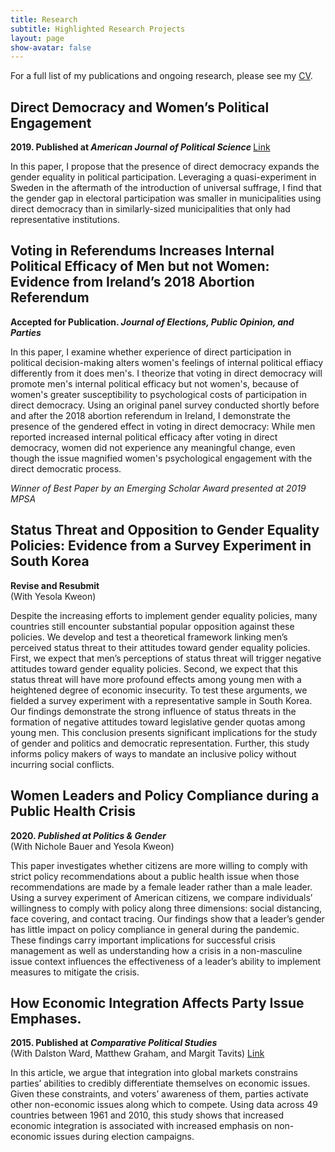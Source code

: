```yaml
---
title: Research
subtitle: Highlighted Research Projects
layout: page
show-avatar: false
---
```

<p> For a full list of my publications and ongoing research, please see my <a href="https://jeonghyunkim.com/Kim_CV copy.pdf"> CV</a>. </p>
  <section class="spotlight">
    <h2> Direct Democracy and Women’s Political Engagement </h2><p> <b> 2019. Published at <i> American Journal of Political Science </i> </b> <a href="https://onlinelibrary.wiley.com/doi/full/10.1111/ajps.12420" target="_blank"> Link </a> </p>
 <p> In this paper, I propose that the presence of direct democracy expands the gender
equality in political participation. Leveraging a quasi-experiment in Sweden in the aftermath of the
introduction of universal suffrage, I find that the gender gap in electoral participation was smaller in municipalities using direct democracy than in similarly-sized municipalities that only had representative institutions.</p>   
  </section>

  <section class="spotlight">
   <h2> Voting in Referendums Increases Internal Political Efficacy of Men
     but not Women: Evidence from Ireland’s 2018 Abortion Referendum  </h2> <p> <b> Accepted for Publication. <i> Journal of Elections, Public Opinion, and Parties </i> </b> </p> 
  <p> In this paper, I examine whether experience of direct participation in political decision-making alters women's feelings of internal political effiacy differently from it does men's. I theorize that voting in direct democracy will promote men's internal political efficacy but not women's, because of women's greater susceptibility to psychological costs of participation in direct democracy. Using an original panel survey
conducted shortly before and after the 2018 abortion referendum in Ireland, I demonstrate the presence of the gendered effect in voting in direct democracy: While men reported increased internal political efficacy after voting in direct democracy, women did not experience any meaningful change, even though the issue magnified women's psychological engagement with the direct democratic process. <p> <i> Winner of Best Paper by an Emerging Scholar Award presented at 2019 MPSA </i> </p> </p> 
  
  </section> 


<section class="spotlight">
  <h2> Status Threat and Opposition to Gender Equality Policies: Evidence from a Survey Experiment in South Korea</h2> <p> <b>  Revise and Resubmit </b> <br>(With Yesola Kweon) </p>
  <p> Despite the increasing efforts to implement gender equality policies, many countries still encounter substantial popular opposition against these policies. We develop and test a theoretical framework linking men’s perceived status threat to their attitudes toward gender equality policies. First, we expect that men’s perceptions of status threat will trigger negative attitudes toward gender equality policies. Second, we expect that this status threat will have more profound effects among young men with a heightened degree of economic insecurity. To test these arguments, we fielded a survey experiment with a representative sample in South Korea. Our findings demonstrate the strong influence of status threats in the formation of negative attitudes toward legislative gender quotas among young men. This conclusion presents significant implications for the study of gender and politics and democratic representation. Further, this study informs policy makers of ways to mandate an inclusive policy without incurring social conflicts. </p>
  </section>

<section class="spotlight">
  <h2> Women Leaders and Policy Compliance during a Public Health Crisis</h2> <p> <b> 2020. <i> Published at Politics & Gender </i> </b> <br>(With Nichole Bauer and Yesola Kweon) </p>
<p> This paper investigates whether citizens are more willing to comply with strict policy recommendations about a public health issue when those recommendations are made by a female leader rather than a male leader. Using a survey experiment of American citizens, we compare individuals’ willingness to comply with policy along three dimensions: social distancing, face covering, and contact tracing. Our findings show that a leader’s gender has little impact on policy compliance in general during the pandemic. These findings carry important implications for successful crisis management as well as understanding how a crisis in a non-masculine issue context influences the effectiveness of a leader’s ability to implement measures to mitigate the crisis. </p>
</section>

  <section class="spotlight">
  <h2> How Economic Integration Affects Party Issue Emphases.</h2> <p> <b> 2015. Published at <i> Comparative Political Studies </i> </b> <br>(With Dalston Ward, Matthew Graham, and Margit Tavits)  <a href="https://journals.sagepub.com/doi/full/10.1177/0010414015576745" target="_blank"> Link </a> </p>
  
  <p> In this article, we argue that integration into global markets constrains parties’ abilities to credibly differentiate themselves on economic issues. Given these constraints, and voters’ awareness of them, parties activate other non-economic issues along which to compete. Using data across 49 countries between 1961 and 2010, this study shows that increased economic integration is associated with increased emphasis on non-economic issues during election campaigns. </p>
  </section>
